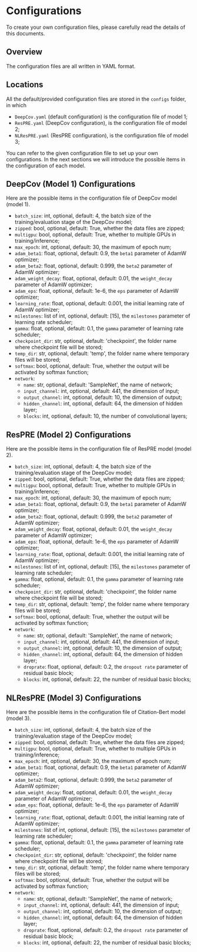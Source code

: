 # Configurations

To create your own configuration files, please carefully read the details of this documents.

## Overview

The configuration files are all written in YAML format.

## Locations

All the default/provided configuration files are stored in the `configs` folder, in which

- `DeepCov.yaml` (default configuration) is the configuration file of model 1;
- `ResPRE.yaml` (DeepCov configuration), is the configuration file of model 2;
- `NLResPRE.yaml` (ResPRE configuration), is the configuration file of model 3;

You can refer to the given configuration file to set up your own configurations. In the next sections we will introduce the possible items in the configuration of each model.

## DeepCov (Model 1) Configurations

Here are the possible items in the configuration file of DeepCov model (model 1).
- `batch_size`: int, optional, default: 4, the batch size of the training/evaluation stage of the DeepCov model;
- `zipped`: bool, optional, default: True, whether the data files are zipped;
- `multigpu`: bool, optional, default: True, whether to multiple GPUs in training/inference;
- `max_epoch`: int, optional, default: 30, the maximum of epoch num;
- `adam_beta1`: float, optional, default: 0.9, the `beta1` parameter of AdamW optimizer;
- `adam_beta2`: float, optional, default: 0.999, the `beta2` parameter of AdamW optimizer;
- `adam_weight_decay`: float, optional, default: 0.01, the `weight_decay` parameter of AdamW optimizer;
- `adam_eps`: float, optional, default: 1e-6, the `eps` parameter of AdamW optimizer;
- `learning_rate`: float, optional, default: 0.001, the initial learning rate of AdamW optimizer;
- `milestones`: list of int, optional, default: [15], the `milestones` parameter of learning rate scheduler;
- `gamma`: float, optional, default: 0.1, the `gamma` parameter of learning rate scheduler;
- `checkpoint_dir`: str, optional, default: 'checkpoint', the folder name where checkpoint file will be stored;
- `temp_dir`: str, optional, default: 'temp', the folder name where temporary files will be stored;
- `softmax`: bool, optional, default: True, whether the output will be activated by softmax function;
- `network`:
    - `name`: str, optional, default: 'SampleNet', the name of network;
    - `input_channel`: int, optional, default: 441, the dimension of input;
    - `output_channel`: int, optional, default: 10, the dimension of output;
    - `hidden_channel`: int, optional, default: 64, the dimension of hidden layer;
    - `blocks`: int, optional, default: 10, the number of convolutional layers;

## ResPRE (Model 2) Configurations

Here are the possible items in the configuration file of ResPRE model (model 2).

- `batch_size`: int, optional, default: 4, the batch size of the training/evaluation stage of the DeepCov model;
- `zipped`: bool, optional, default: True, whether the data files are zipped;
- `multigpu`: bool, optional, default: True, whether to multiple GPUs in training/inference;
- `max_epoch`: int, optional, default: 30, the maximum of epoch num;
- `adam_beta1`: float, optional, default: 0.9, the `beta1` parameter of AdamW optimizer;
- `adam_beta2`: float, optional, default: 0.999, the `beta2` parameter of AdamW optimizer;
- `adam_weight_decay`: float, optional, default: 0.01, the `weight_decay` parameter of AdamW optimizer;
- `adam_eps`: float, optional, default: 1e-6, the `eps` parameter of AdamW optimizer;
- `learning_rate`: float, optional, default: 0.001, the initial learning rate of AdamW optimizer;
- `milestones`: list of int, optional, default: [15], the `milestones` parameter of learning rate scheduler;
- `gamma`: float, optional, default: 0.1, the `gamma` parameter of learning rate scheduler;
- `checkpoint_dir`: str, optional, default: 'checkpoint', the folder name where checkpoint file will be stored;
- `temp_dir`: str, optional, default: 'temp', the folder name where temporary files will be stored;
- `softmax`: bool, optional, default: True, whether the output will be activated by softmax function;
- `network`:
    - `name`: str, optional, default: 'SampleNet', the name of network;
    - `input_channel`: int, optional, default: 441, the dimension of input;
    - `output_channel`: int, optional, default: 10, the dimension of output;
    - `hidden_channel`: int, optional, default: 64, the dimension of hidden layer;
    - `droprate`: float, optional, default: 0.2, the `dropout rate` parameter of residual basic block;
    - `blocks`: int, optional, default: 22, the number of residual basic blocks;

## NLResPRE (Model 3) Configurations

Here are the possible items in the configuration file of Citation-Bert model (model 3).

- `batch_size`: int, optional, default: 4, the batch size of the training/evaluation stage of the DeepCov model;
- `zipped`: bool, optional, default: True, whether the data files are zipped;
- `multigpu`: bool, optional, default: True, whether to multiple GPUs in training/inference;
- `max_epoch`: int, optional, default: 30, the maximum of epoch num;
- `adam_beta1`: float, optional, default: 0.9, the `beta1` parameter of AdamW optimizer;
- `adam_beta2`: float, optional, default: 0.999, the `beta2` parameter of AdamW optimizer;
- `adam_weight_decay`: float, optional, default: 0.01, the `weight_decay` parameter of AdamW optimizer;
- `adam_eps`: float, optional, default: 1e-6, the `eps` parameter of AdamW optimizer;
- `learning_rate`: float, optional, default: 0.001, the initial learning rate of AdamW optimizer;
- `milestones`: list of int, optional, default: [15], the `milestones` parameter of learning rate scheduler;
- `gamma`: float, optional, default: 0.1, the `gamma` parameter of learning rate scheduler;
- `checkpoint_dir`: str, optional, default: 'checkpoint', the folder name where checkpoint file will be stored;
- `temp_dir`: str, optional, default: 'temp', the folder name where temporary files will be stored;
- `softmax`: bool, optional, default: True, whether the output will be activated by softmax function;
- `network`:
    - `name`: str, optional, default: 'SampleNet', the name of network;
    - `input_channel`: int, optional, default: 441, the dimension of input;
    - `output_channel`: int, optional, default: 10, the dimension of output;
    - `hidden_channel`: int, optional, default: 64, the dimension of hidden layer;
    - `droprate`: float, optional, default: 0.2, the `dropout rate` parameter of residual basic block;
    - `blocks`: int, optional, default: 22, the number of residual basic blocks;
